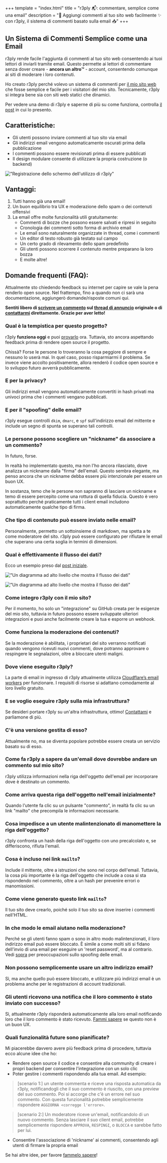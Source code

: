 +++
template = "index.html"
title = "r3ply 📬: commentare, semplice come una email"
description = "💬 Aggiungi commenti al tuo sito web facilmente ✨ con r3ply, il sistema di commenti basato sulla email 📥"
+++

## Un Sistema di Commenti Semplice come una Email

r3ply rende facile l'aggiunta di commenti al tuo sito web consentendo ai tuoi lettori di inviarli tramite email. Questo permette ai lettori di commentare senza dover creare - **ancora un altro™️** - account, consentendo comunque ai siti di moderare i loro contenuti.

Ho creato r3ply perché volevo un sistema di commenti per [il mio sito web](https://spenc.es/) che fosse semplice e facile per i visitatori del mio sito. Tecnicamente, r3ply si integra bene sia con siti web statici che dinamici.

Per vedere una demo di r3ply e saperne di più su come funziona, controlla [il post](https://spenc.es/writing/email-as-a-commenting-system/) in cui lo presento.

## Caratteristiche:
* Gli utenti possono inviare commenti al tuo sito via email
* Gli indirizzi email vengono automaticamente oscurati prima della pubblicazione
* I commenti possono essere revisionati prima di essere pubblicati
* Il design modulare consente di utilizzare la propria costruzione (o backend)

!["Registrazione dello schermo dell'utilizzo di r3ply"](/screenrecording_md.webp "Il tuo client email è probabilmente molto più comodo per scrivere rispetto al browser. Ad esempio, le bozze vengono salvate automaticamente e puoi scorrere l'articolo mentre pensi a ciò che stai scrivendo.")

## Vantaggi:
1. Tutti hanno già una email!
2. Un buon equilibrio tra UX e moderazione dello spam o dei contenuti offensivi
3. La email offre molte funzionalità utili gratuitamente:
    * Commenti di bozze che possono essere salvati e ripresi in seguito
    * Cronologia dei commenti sotto forma di archivio email
    * Le email sono naturalmente organizzate in thread, come i commenti
    * Un editor di testo robusto già testato sul campo
    * Un certo grado di rilevamento dello spam predefinito
    * Gli utenti possono scorrere il contenuto mentre preparano la loro bozza
    * E molte altre!

## Domande frequenti (FAQ):

Attualmente sto chiedendo feedback su internet per capire se vale la pena renderlo open source. Nel frattempo, fino a quando non ci sarà una documentazione, aggiungerò domande/risposte comuni qui.

**Sentiti libero di [scrivere un commento](https://spenc.es/writing/email-as-a-commenting-system/#comments) sul [thread di annuncio](https://spenc.es/writing/email-as-a-commenting-system/) originale o di [contattarmi](https://spenc.es/contact/) direttamente. Grazie per aver letto!**

<div class="px-4 border border-[#020D2B] rounded-xl">

### Qual è la tempistica per questo progetto?
r3ply **funziona oggi** e puoi [provarlo](https://spenc.es/writing/email-as-a-commenting-system/#comments) ora. Tuttavia, sto ancora aspettando feedback prima di rendere open source il progetto.

Chissà? Forse le persone lo troveranno la cosa peggiore di sempre e nessuno lo userà mai. In quel caso, posso risparmiarmi il problema. Se invece viene accolto positivamente, allora renderò il codice open source e lo sviluppo futuro avverrà pubblicamente.

### E per la privacy?
Gli indirizzi email vengono automaticamente convertiti in hash privati ma univoci prima che i commenti vengano pubblicati.

### E per il "spoofing" delle email?
r3ply esegue controlli `dkim`, `dmarc`, e `spf` sull'indirizzo email del mittente e include un segno di spunta se superano tali controlli.

### Le persone possono scegliere un "nickname" da associare a un commento?
In futuro, forse.

In realtà ho implementato questo, ma non l'ho ancora rilasciato, dove analizza un nickname dalla "firma" dell'email. Questo sembra elegante, ma penso ancora che un nickname debba essere più intenzionale per essere un buon UX.

In sostanza, temo che le persone non sapranno di lasciare un nickname e temo di essere percepito come una rottura di quella fiducia. Questo è vero soprattutto perché praticamente tutti i client email includono automaticamente qualche tipo di firma.

### Che tipo di contenuto può essere inviato nelle email?
Personalmente, permetto un sottoinsieme di markdown, ma spetta a te come moderatore del sito. r3ply può essere configurato per rifiutare le email che superano una certa soglia in termini di dimensioni.

### Qual è effettivamente il flusso dei dati?
Ecco un esempio preso dal [post iniziale](https://spenc.es/writing/email-as-a-commenting-system/#comments).

<div class="md:hidden bg-slate-900 border border-red-400 not-prose py-4">

!["Un diagramma ad alto livello che mostra il flusso dei dati"](high-level-arch_v.webp "Il flusso dei dati è circolare, inizia e termina con la costruzione/rendering del sito.")

</div>

<div class="hidden md:block bg-slate-900 border border-red-400 not-prose">

!["Un diagramma ad alto livello che mostra il flusso dei dati"](high-level-arch_h.webp "Il flusso dei dati è circolare, inizia e termina con la costruzione/rendering del sito.")

</div>

### Come integro r3ply con il mio sito?
Per il momento, ho solo un "integrazione" su GitHub creata per le esigenze del mio sito, tuttavia in futuro possono essere sviluppate ulteriori integrazioni e puoi anche facilmente creare la tua e esporre un webhook.

### Come funziona la moderazione dei contenuti?
Se la moderazione è abilitata, i proprietari del sito verranno notificati quando vengono ricevuti nuovi commenti, dove potranno approvare o respingere le segnalazioni, oltre a bloccare utenti maligni.

### Dove viene eseguito r3ply?
La parte di email in ingresso di r3ply attualmente utilizza [Cloudflare’s email workers](https://workers.cloudflare.com) per funzionare. I requisiti di risorse si adattano comodamente al loro livello gratuito.

### E se voglio eseguire r3ply sulla mia infrastruttura?
Se desideri portare r3ply su un'altra infrastruttura, ottimo! [Contattami](https://spenc.es/contact/) e parliamone di più.

### C'è una versione gestita di esso?
Attualmente no, ma se diventa popolare potrebbe essere creata un servizio basato su di esso.

### Come fa r3ply a sapere da un'email dove dovrebbe andare un commento sul mio sito?
r3ply utilizza informazioni nella riga dell'oggetto dell'email per incorporare dove è destinato un commento.

### Come arriva questa riga dell'oggetto nell'email inizialmente?
Quando l'utente fa clic su un pulsante "commento", in realtà fa clic su un link "mailto" che precompila le informazioni necessarie.

### Cosa impedisce a un utente malintenzionato di manomettere la riga dell'oggetto?
r3ply confronta un hash della riga dell'oggetto con uno precalcolato e, se differiscono, rifiuta l'email.

### Cosa è incluso nei link `mailto`?
Include il mittente, oltre a istruzioni che sono nel corpo dell'email. Tuttavia, la cosa più importante è la riga dell'oggetto che include a cosa si sta rispondendo nel commento, oltre a un hash per prevenire errori o manomissioni.

### Come viene generato questo link `mailto`?
Il tuo sito deve crearlo, poiché solo il tuo sito sa dove inserire i commenti nell'HTML.

### In che modo le email aiutano nella moderazione?
Perché se gli utenti fanno spam o sono in altro modo malintenzionati, il loro indirizzo email può essere bloccato. È simile a come molti siti si fidano dell'invio di una email per eseguire un 'reset password', ma al contrario. Vedi [sopra](#e-per-il-spoofing-delle-email) per preoccupazioni sullo spoofing delle email.

### Non possono semplicemente usare un altro indirizzo email?
Sì, ma anche quello può essere bloccato, e utilizzare più indirizzi email è un problema anche per le registrazioni di account tradizionali.

### Gli utenti ricevono una notifica che il loro commento è stato inviato con successo?
Sì, attualmente r3ply risponderà automaticamente alla loro email notificando loro che il loro commento è stato ricevuto. [Fammi sapere](https://spenc.es/contact) se questo non è un buon UX.

### Quali funzionalità future sono pianificate?

Mi piacerebbe davvero avere più feedback prima di procedere, tuttavia ecco alcune idee che ho:

* Rendere open source il codice e consentire alla community di creare i propri backend per consentire l'integrazione con un solo clic
* Poter gestire i commenti rispondendo alla tua email. Ad esempio:
> [scenario 1:] un utente commenta e riceve una risposta automatica da r3ply, notificandogli che il suo commento è riuscito, con una preview del suo commento. Poi si accorge che c'è un errore nel suo commento. Con questa funzionalità potrebbe semplicemente rispondere `AGGIORNA <corregge l'errore>`.

> [scenario 2:] Un moderatore riceve un'email, notificandolo di un nuovo commento. Senza lasciare il suo client email, potrebbe semplicemente rispondere `APPROVA`, `RESPINGI`, o `BLOCCA` e sarebbe fatto per lui.

* Consentire l'associazione di 'nickname' ai commenti, consentendo agli utenti di firmare la propria email

Se hai altre idee, per favore [fammelo sapere](https://spenc.es/contact)!
